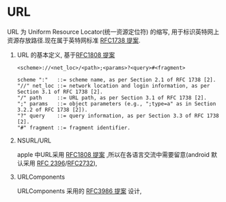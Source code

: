 # URL 

URL 为 Uniform Resource Locator(统一资源定位符) 的缩写, 用于标识英特网上资源存放路径.现在属于英特网标准 [RFC1738 提案](https://tools.ietf.org/html/rfc1738).



1. URL 的基本定义, 基于[RFC1808 提案](https://tools.ietf.org/html/rfc1808)

   ```shell
   <scheme>://<net_loc>/<path>;<params>?<query>#<fragment>
   
   scheme ":"   ::= scheme name, as per Section 2.1 of RFC 1738 [2].
   "//" net_loc ::= network location and login information, as per Section 3.1 of RFC 1738 [2].
   "/" path     ::= URL path, as per Section 3.1 of RFC 1738 [2].
   ";" params   ::= object parameters (e.g., ";type=a" as in Section 3.2.2 of RFC 1738 [2]).
   "?" query    ::= query information, as per Section 3.3 of RFC 1738 [2].
   "#" fragment ::= fragment identifier.
   ```

2. NSURL/URL

   apple 中URL采用 [RFC1808 提案](https://tools.ietf.org/html/rfc1808) ,所以在各语言交流中需要留意(android 默认采用 [RFC 2396](https://www.ietf.org/rfc/rfc2396.txt)/[RFC2732](https://www.ietf.org/rfc/rfc2732.txt)),



1. URLComponents

   URLComponents 采用的 [RFC3986 提案](https://tools.ietf.org/html/rfc3986) 设计,
